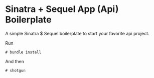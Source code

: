 # Sinatra + Sequel App (Api) Boilerplate

A simple Sinatra $ Sequel boilerplate to start your favorite api project.

Run

```
# bundle install
```

And then

```
# shotgun
```